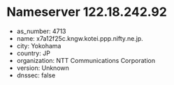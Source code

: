 # Nameserver 122.18.242.92

* as_number: 4713
* name: x7a12f25c.kngw.kotei.ppp.nifty.ne.jp.
* city: Yokohama
* country: JP
* organization: NTT Communications Corporation
* version: Unknown
* dnssec: false
